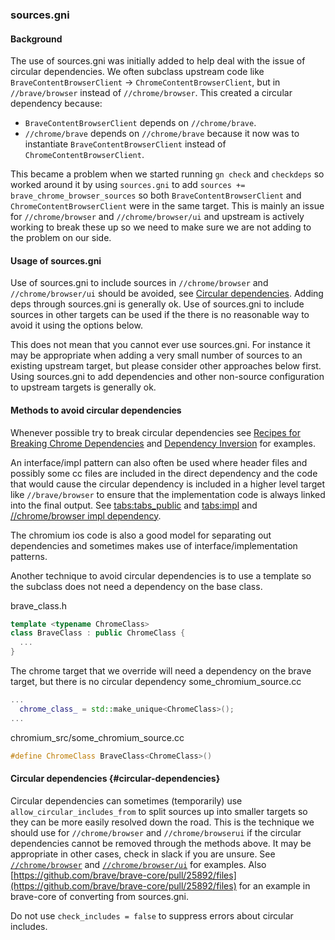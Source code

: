 ### sources.gni

#### Background

The use of sources.gni was initially added to help deal with the issue of
circular dependencies. We often subclass upstream code like
`BraveContentBrowserClient` -> `ChromeContentBrowserClient`, but in
`//brave/browser` instead of `//chrome/browser`. This created a circular
dependency because:

- `BraveContentBrowserClient` depends on `//chrome/brave`.
- `//chrome/brave` depends on `//chrome/brave` because it now was to instantiate
  `BraveContentBrowserClient` instead of `ChromeContentBrowserClient`.

This became a problem when we started running `gn check` and `checkdeps` so
worked around it by using `sources.gni` to add
`sources += brave_chrome_browser_sources` so both `BraveContentBrowserClient`
and `ChromeContentBrowserClient` were in the same target. This is mainly an
issue for `//chrome/browser` and `//chrome/browser/ui` and upstream is actively
working to break these up so we need to make sure we are not adding to the
problem on our side.

#### Usage of sources.gni

Use of sources.gni to include sources in `//chrome/browser` and
`//chrome/browser/ui` should be avoided, see [Circular
dependencies](#circular-dependencies). Adding deps through sources.gni is
generally ok. Use of sources.gni to include sources in other targets can be used
if the there is no reasonable way to avoid it using the options below.

This does not mean that you cannot ever use sources.gni. For instance it may be
appropriate when adding a very small number of sources to an existing upstream
target, but please consider other approaches below first. Using sources.gni to
add dependencies and other non-source configuration to upstream targets is
generally ok.

#### Methods to avoid circular dependencies

Whenever possible try to break circular dependencies see
[Recipes for Breaking Chrome Dependencies](https://www.chromium.org/developers/design-documents/cookbook/#recipes-for-breaking-chrome-dependencies) and
[Dependency Inversion](https://www.chromium.org/developers/design-documents/cookbook/#dependency-inversion) for examples.

An interface/impl pattern can also often be used where header files and possibly
some cc files are included in the direct dependency and the code that would
cause the circular dependency is included in a higher level target like
`//brave/browser` to ensure that the implementation code is always linked into
the final output. See [tabs:tabs_public](https://source.chromium.org/chromium/chromium/src/+/main:chrome/browser/ui/tabs/BUILD.gn;l=12;drc=ad947f73e5449afe74659d107eb34e2521bee100) and [tabs:impl](https://source.chromium.org/chromium/chromium/src/+/main:chrome/browser/ui/tabs/BUILD.gn;l=300;drc=ad947f73e5449afe74659d107eb34e2521bee100) and [//chrome/browser impl
dependency](https://source.chromium.org/chromium/chromium/src/+/main:chrome/browser/BUILD.gn;l=4378;drc=265bc11af3dc764e0f59f93016aa350bbfa5f814).

The chromium ios code is also a good model for separating out dependencies and
sometimes makes use of interface/implementation patterns.

Another technique to avoid circular dependencies is to use a template so the
subclass does not need a dependency on the base class.

brave_class.h
```cpp
template <typename ChromeClass>
class BraveClass : public ChromeClass {
  ...
}
```

The chrome target that we override will need a dependency on the brave target,
but there is no circular dependency some_chromium_source.cc
```cpp
...
  chrome_class_ = std::make_unique<ChromeClass>();
...
```

chromium_src/some_chromium_source.cc
```cpp
#define ChromeClass BraveClass<ChromeClass>()
```

#### Circular dependencies {#circular-dependencies}

Circular dependencies can sometimes (temporarily) use
`allow_circular_includes_from` to split sources up into smaller targets so they
can be more easily resolved down the road. This is the technique we should use
for `//chrome/browser` and `//chrome/browserui` if the circular dependencies
cannot be removed through the methods above. It may be appropriate in other
cases, check in slack if you are unsure. See [`//chrome/browser`](https://source.chromium.org/chromium/chromium/src/+/main:chrome/browser/BUILD.gn;l=3524;drc=80bd94ca218b30eb74a107ea54b469d79b25f16d) and
[`//chrome/browser/ui`](https://source.chromium.org/chromium/chromium/src/+/main:chrome/browser/ui/BUILD.gn;l=5752;drc=fe55ddc4724a631b7e1752ac29310cfb3de4a8c5) for examples. Also
[https://github.com/brave/brave-core/pull/25892/files](https://github.com/brave/brave-core/pull/25892/files) for an example in brave-core
of converting from sources.gni.

Do not use `check_includes = false` to suppress errors about circular includes.
